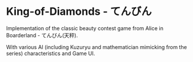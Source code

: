 # King-of-Diamonds - てんびん
Implementation of the classic beauty contest game from Alice in Boarderland - てんびん(天秤).

With various AI (including Kuzuryu and mathematician mimicking from the series) characteristics and Game UI.
